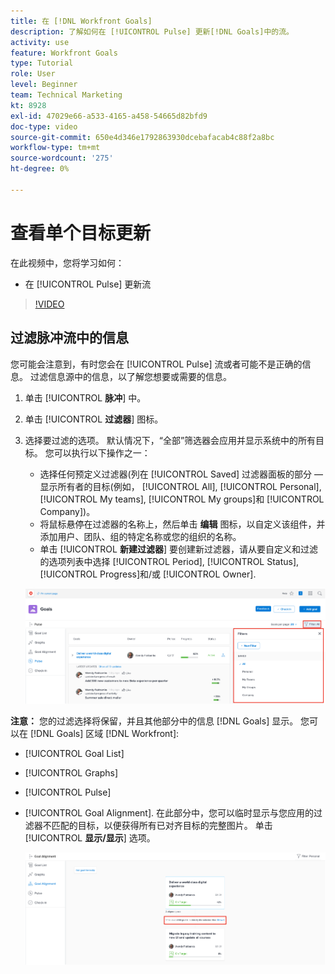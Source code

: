 ```yaml
---
title: 在 [!DNL Workfront Goals]
description: 了解如何在 [!UICONTROL Pulse] 更新[!DNL Goals]中的流。
activity: use
feature: Workfront Goals
type: Tutorial
role: User
level: Beginner
team: Technical Marketing
kt: 8928
exl-id: 47029e66-a533-4165-a458-54665d82bfd9
doc-type: video
source-git-commit: 650e4d346e1792863930dcebafacab4c88f2a8bc
workflow-type: tm+mt
source-wordcount: '275'
ht-degree: 0%

---
```


# 查看单个目标更新

在此视频中，您将学习如何：

* 在 [!UICONTROL Pulse] 更新流

>[!VIDEO](https://video.tv.adobe.com/v/335200/?quality=12&learn=on)

## 过滤脉冲流中的信息

您可能会注意到，有时您会在 [!UICONTROL Pulse] 流或者可能不是正确的信息。 过滤信息源中的信息，以了解您想要或需要的信息。

1. 单击 [!UICONTROL **脉冲**] 中。
1. 单击 [!UICONTROL **过滤器**] 图标。
1. 选择要过滤的选项。 默认情况下，“全部”筛选器会应用并显示系统中的所有目标。 您可以执行以下操作之一：

   * 选择任何预定义过滤器(列在 [!UICONTROL Saved] 过滤器面板的部分 — 显示所有者的目标(例如， [!UICONTROL All], [!UICONTROL Personal], [!UICONTROL My teams], [!UICONTROL My groups]和 [!UICONTROL Company])。
   * 将鼠标悬停在过滤器的名称上，然后单击 **编辑** 图标，以自定义该组件，并添加用户、团队、组的特定名称或您的组织的名称。
   * 单击 [!UICONTROL **新建过滤器**] 要创建新过滤器，请从要自定义和过滤的选项列表中选择 [!UICONTROL Period], [!UICONTROL Status], [!UICONTROL Progress]和/或 [!UICONTROL Owner].

   ![图像 [!UICONTROL Filters] 面板 [!DNL Workfront Goals]](assets/18-workfront-goals-pulse-stream.png)

**注意：** 您的过滤选择将保留，并且其他部分中的信息 [!DNL Goals] 显示。 您可以在 [!DNL Goals] 区域 [!DNL Workfront]:

* [!UICONTROL Goal List]
* [!UICONTROL Graphs]
* [!UICONTROL Pulse]
* [!UICONTROL Goal Alignment]. 在此部分中，您可以临时显示与您应用的过滤器不匹配的目标，以便获得所有已对齐目标的完整图片。 单击 [!UICONTROL **显示/显示**] 选项。

   ![](assets/19-workfront-goals-filter-show-it.png)
